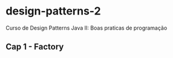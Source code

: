 # design-patterns-2
Curso de Design Patterns Java II: Boas praticas de programação

## Cap 1 - Factory
